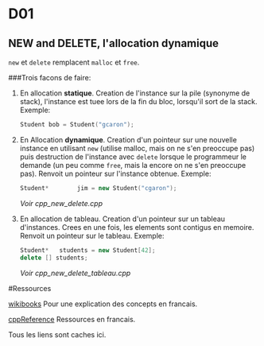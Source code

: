 # D01
## NEW and DELETE, l'allocation dynamique
`new` et `delete` remplacent `malloc` et `free`.

###Trois facons de faire:

1. En allocation **statique**. Creation de l'instance sur la pile (synonyme de stack), l'instance est tuee lors de la fin du bloc, lorsqu'il sort de la stack. Exemple:

    ```cpp
    Student	bob = Student("gcaron");
    ```

2. En Allocation **dynamique**. Creation d'un pointeur sur une nouvelle instance en utilisant `new` (utilise malloc, mais on ne s'en preoccupe pas) puis destruction de l'instance avec `delete` lorsque le programmeur le demande (un peu comme `free`, mais la encore on ne s'en preoccupe pas).
Renvoit un pointeur sur l'instance obtenue. Exemple:
    ```cpp
    Student*		jim = new Student("cgaron");
    ```

    *Voir cpp_new_delete.cpp*

3. En allocation de tableau. Creation d'un pointeur sur un tableau d'instances. Crees en une fois, les elements sont contigus en memoire. Renvoit un pointeur sur le tableau. Exemple:

    ```cpp
    Student*   students = new Student[42];
    delete [] students;
    ```
    
    *Voir cpp_new_delete_tableau.cpp*
    
#Ressources

[wikibooks][] Pour une explication des concepts en francais.

[cppReference][] Ressources en francais.







Tous les liens sont caches ici.

[wikibooks]:    https://fr.wikibooks.org/wiki/Programmation_C%2B%2B/ "Wikibooks C++"
[cppReference]: http://fr.cppreference.com/w/                     "cppReference en francais"
